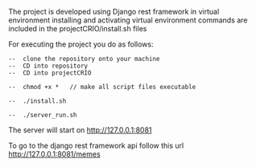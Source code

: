 The project is developed using Django rest framework in virtual environment
installing and activating virtual environment commands are included in the projectCRIO/install.sh files

For executing the project you do as follows:

    --  clone the repository onto your machine
    --  CD into repository
    --  CD into projectCRIO
    
    --  chmod +x *   // make all script files executable
    
    --  ./install.sh
    
    --  ./server_run.sh
    
    
The server will start on http://127.0.0.1:8081

To go to the django rest framework api follow this url  http://127.0.0.1:8081/memes



